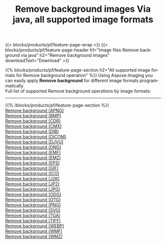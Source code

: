 ﻿---
title: Remove background images Via java, all supported image formats 
weight: 3920
url: /java/remove-background 
lang: en
langdirlevel: 2
locales: zh-hans,ja,it,ru,de,es,fr,nl,id,lt,pl,pt,vi,tr,ko,zh-hant,ar,hi,th,sv,cs,uk,he
description: Using Aspose.Imaging you can easily Remove background images Via java
---

{{< blocks/products/pf/feature-page-wrap >}}
{{< blocks/products/pf/feature-page-header h1="Image files Remove background via java" h2="Remove background images" downloadText="Download" >}}


{{% blocks/products/pf/feature-page-section  h2="All supported image formats for Remove background operation" %}}
Using Aspose.Imaging you can easily apply **Remove background** for different image formats programmatically
<br/>
Full list of supported Remove background operations by image formats:
<hr/>
{{% /blocks/products/pf/feature-page-section %}}
<div class="container-fluid productfamilypage bg-gray">
    <div class="convertypes bg-gray agp-content section">
        <div class="container">
		<div class="row other-converters">
		    <div class='col-md-2 other-converter remove-lp remove-rp'><a href="/imaging/java/remove-background/apng" >Remove background (APNG)</a></div><div class='col-md-2 other-converter remove-lp remove-rp'><a href="/imaging/java/remove-background/bmp" >Remove background (BMP)</a></div><div class='col-md-2 other-converter remove-lp remove-rp'><a href="/imaging/java/remove-background/cdr" >Remove background (CDR)</a></div><div class='col-md-2 other-converter remove-lp remove-rp'><a href="/imaging/java/remove-background/cmx" >Remove background (CMX)</a></div><div class='col-md-2 other-converter remove-lp remove-rp'><a href="/imaging/java/remove-background/dib" >Remove background (DIB)</a></div><div class='col-md-2 other-converter remove-lp remove-rp'><a href="/imaging/java/remove-background/dicom" >Remove background (DICOM)</a></div><div class='col-md-2 other-converter remove-lp remove-rp'><a href="/imaging/java/remove-background/djvu" >Remove background (DJVU)</a></div><div class='col-md-2 other-converter remove-lp remove-rp'><a href="/imaging/java/remove-background/dng" >Remove background (DNG)</a></div><div class='col-md-2 other-converter remove-lp remove-rp'><a href="/imaging/java/remove-background/emf" >Remove background (EMF)</a></div><div class='col-md-2 other-converter remove-lp remove-rp'><a href="/imaging/java/remove-background/emz" >Remove background (EMZ)</a></div><div class='col-md-2 other-converter remove-lp remove-rp'><a href="/imaging/java/remove-background/eps" >Remove background (EPS)</a></div><div class='col-md-2 other-converter remove-lp remove-rp'><a href="/imaging/java/remove-background/gif" >Remove background (GIF)</a></div><div class='col-md-2 other-converter remove-lp remove-rp'><a href="/imaging/java/remove-background/ico" >Remove background (ICO)</a></div><div class='col-md-2 other-converter remove-lp remove-rp'><a href="/imaging/java/remove-background/j2k" >Remove background (J2K)</a></div><div class='col-md-2 other-converter remove-lp remove-rp'><a href="/imaging/java/remove-background/jp2" >Remove background (JP2)</a></div><div class='col-md-2 other-converter remove-lp remove-rp'><a href="/imaging/java/remove-background/jpg" >Remove background (JPG)</a></div><div class='col-md-2 other-converter remove-lp remove-rp'><a href="/imaging/java/remove-background/odg" >Remove background (ODG)</a></div><div class='col-md-2 other-converter remove-lp remove-rp'><a href="/imaging/java/remove-background/otg" >Remove background (OTG)</a></div><div class='col-md-2 other-converter remove-lp remove-rp'><a href="/imaging/java/remove-background/png" >Remove background (PNG)</a></div><div class='col-md-2 other-converter remove-lp remove-rp'><a href="/imaging/java/remove-background/svg" >Remove background (SVG)</a></div><div class='col-md-2 other-converter remove-lp remove-rp'><a href="/imaging/java/remove-background/tga" >Remove background (TGA)</a></div><div class='col-md-2 other-converter remove-lp remove-rp'><a href="/imaging/java/remove-background/tiff" >Remove background (TIFF)</a></div><div class='col-md-2 other-converter remove-lp remove-rp'><a href="/imaging/java/remove-background/webp" >Remove background (WEBP)</a></div><div class='col-md-2 other-converter remove-lp remove-rp'><a href="/imaging/java/remove-background/wmf" >Remove background (WMF)</a></div><div class='col-md-2 other-converter remove-lp remove-rp'><a href="/imaging/java/remove-background/wmz" >Remove background (WMZ)</a></div>
                </div>
        </div>
    </div>
</div>
<br/>
